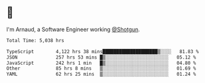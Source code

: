 # 👋

I'm Arnaud, a Software Engineer working [@Shotgun](https://shotgun.live).

<!--START_SECTION:waka-->

```txt
Total Time: 5,038 hrs

TypeScript        4,122 hrs 38 mins████████████████████▒░░░░   81.83 %
JSON              257 hrs 53 mins █▒░░░░░░░░░░░░░░░░░░░░░░░   05.12 %
JavaScript        242 hrs 1 min   █▒░░░░░░░░░░░░░░░░░░░░░░░   04.80 %
Other             85 hrs 8 mins   ▒░░░░░░░░░░░░░░░░░░░░░░░░   01.69 %
YAML              62 hrs 25 mins  ▒░░░░░░░░░░░░░░░░░░░░░░░░   01.24 %
```

<!--END_SECTION:waka-->
